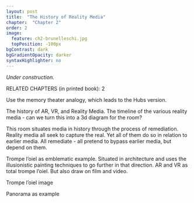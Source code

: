 ```yaml
---
layout: post
title:  "The History of Reality Media"
chapter:  "Chapter 2"
order: 2
image:
  feature: ch2-brunelleschi.jpg
  topPosition: -100px
bgContrast: dark
bgGradientOpacity: darker
syntaxHighlighter: no
---
```


_Under construction._

RELATED CHAPTERS (in printed book): 2

Use the memory theater analogy, which leads to the Hubs version. 

The history of AR, VR, and Reality Media.
The timeline of the various reality media - can we turn this into a 3d diagram for the room?

<div class="img img--fullContainer img--6xLeading" style="background-image: url({{ site.baseurl_book_img }}timeline.jpg);"></div>

This room situates media in history through the process of remediation.
Reality media all seek to capture the real. Yet all of them do so in relation to earlier media. All remediate - all pretend to bypass earlier media, but depend on them. 

Trompe l’oiel as emblematic example. Situated in architecture and uses the illusionistic painting techniques to go further in that direction. AR and VR as total trompe l’oiel. But also draw on film and video.

Trompe l’oiel image

Panorama as example
